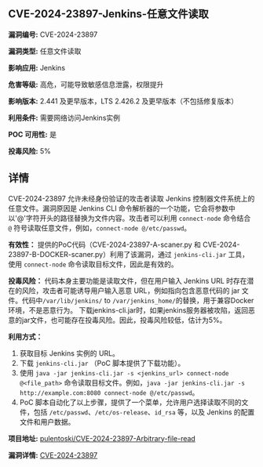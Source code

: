 ## CVE-2024-23897-Jenkins-任意文件读取

**漏洞编号:** CVE-2024-23897

**漏洞类型:** 任意文件读取

**影响应用:** Jenkins

**危害等级:** 高危，可能导致敏感信息泄露，权限提升

**影响版本:** 2.441 及更早版本，LTS 2.426.2 及更早版本（不包括修复版本）

**利用条件:** 需要网络访问Jenkins实例

**POC 可用性:** 是

**投毒风险:** 5%

## 详情

CVE-2024-23897 允许未经身份验证的攻击者读取 Jenkins 控制器文件系统上的任意文件。漏洞原因是 Jenkins CLI 命令解析器的一个功能，它会将参数中以'@'字符开头的路径替换为文件内容。攻击者可以利用 `connect-node` 命令结合 `@` 符号读取任意文件，例如，`connect-node @/etc/passwd`。

**有效性：**
提供的PoC代码（CVE-2024-23897-A-scaner.py 和 CVE-2024-23897-B-DOCKER-scaner.py）利用了该漏洞，通过 `jenkins-cli.jar` 工具，使用 `connect-node` 命令读取目标文件，因此是有效的。

**投毒风险：**
代码本身主要功能是读取文件，但在用户输入 Jenkins URL 时存在潜在的风险，攻击者可能诱导用户输入恶意 URL，例如指向包含恶意代码的 jar 文件。代码中`/var/lib/jenkins/` to `/var/jenkins_home/`的替换，用于兼容Docker环境，不是恶意行为。
下载jenkins-cli.jar时，如果jenkins服务器被攻陷，返回恶意的jar文件，也可能存在投毒风险。因此，投毒风险较低，估计为5%。

**利用方式：**
1.  获取目标 Jenkins 实例的 URL。
2.  下载 `jenkins-cli.jar` （PoC 脚本提供了下载功能）。
3.  使用 `java -jar jenkins-cli.jar -s <jenkins_url> connect-node @<file_path>` 命令读取目标文件。例如，`java -jar jenkins-cli.jar -s http://example.com:8080 connect-node @/etc/passwd`。
4.  PoC 脚本自动化了以上步骤，提供了一个菜单，允许用户选择读取不同的文件，包括 `/etc/passwd`、`/etc/os-release`、`id_rsa` 等，以及 Jenkins 的配置文件和用户数据。

**项目地址:** [pulentoski/CVE-2024-23897-Arbitrary-file-read](https://github.com/pulentoski/CVE-2024-23897-Arbitrary-file-read)

**漏洞详情:** [CVE-2024-23897](https://nvd.nist.gov/vuln/detail/CVE-2024-23897)